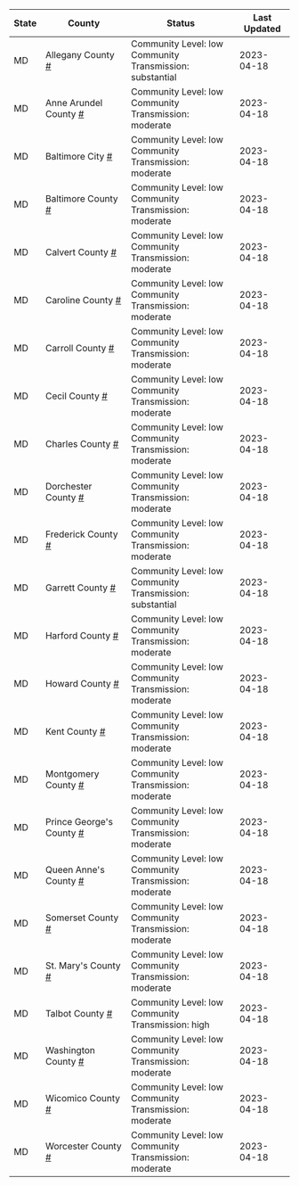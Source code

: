 State | County | Status | Last Updated
--- | --- | --- | --- 
MD | Allegany County <a href="#allegany_county">#</a> | <a name="allegany_county"></a>Community Level: low<br/>Community Transmission: substantial | 2023-04-18
MD | Anne Arundel County <a href="#anne_arundel_county">#</a> | <a name="anne_arundel_county"></a>Community Level: low<br/>Community Transmission: moderate | 2023-04-18
MD | Baltimore City <a href="#baltimore_city">#</a> | <a name="baltimore_city"></a>Community Level: low<br/>Community Transmission: moderate | 2023-04-18
MD | Baltimore County <a href="#baltimore_county">#</a> | <a name="baltimore_county"></a>Community Level: low<br/>Community Transmission: moderate | 2023-04-18
MD | Calvert County <a href="#calvert_county">#</a> | <a name="calvert_county"></a>Community Level: low<br/>Community Transmission: moderate | 2023-04-18
MD | Caroline County <a href="#caroline_county">#</a> | <a name="caroline_county"></a>Community Level: low<br/>Community Transmission: moderate | 2023-04-18
MD | Carroll County <a href="#carroll_county">#</a> | <a name="carroll_county"></a>Community Level: low<br/>Community Transmission: moderate | 2023-04-18
MD | Cecil County <a href="#cecil_county">#</a> | <a name="cecil_county"></a>Community Level: low<br/>Community Transmission: moderate | 2023-04-18
MD | Charles County <a href="#charles_county">#</a> | <a name="charles_county"></a>Community Level: low<br/>Community Transmission: moderate | 2023-04-18
MD | Dorchester County <a href="#dorchester_county">#</a> | <a name="dorchester_county"></a>Community Level: low<br/>Community Transmission: moderate | 2023-04-18
MD | Frederick County <a href="#frederick_county">#</a> | <a name="frederick_county"></a>Community Level: low<br/>Community Transmission: moderate | 2023-04-18
MD | Garrett County <a href="#garrett_county">#</a> | <a name="garrett_county"></a>Community Level: low<br/>Community Transmission: substantial | 2023-04-18
MD | Harford County <a href="#harford_county">#</a> | <a name="harford_county"></a>Community Level: low<br/>Community Transmission: moderate | 2023-04-18
MD | Howard County <a href="#howard_county">#</a> | <a name="howard_county"></a>Community Level: low<br/>Community Transmission: moderate | 2023-04-18
MD | Kent County <a href="#kent_county">#</a> | <a name="kent_county"></a>Community Level: low<br/>Community Transmission: moderate | 2023-04-18
MD | Montgomery County <a href="#montgomery_county">#</a> | <a name="montgomery_county"></a>Community Level: low<br/>Community Transmission: moderate | 2023-04-18
MD | Prince George's County <a href="#prince_george's_county">#</a> | <a name="prince_george's_county"></a>Community Level: low<br/>Community Transmission: moderate | 2023-04-18
MD | Queen Anne's County <a href="#queen_anne's_county">#</a> | <a name="queen_anne's_county"></a>Community Level: low<br/>Community Transmission: moderate | 2023-04-18
MD | Somerset County <a href="#somerset_county">#</a> | <a name="somerset_county"></a>Community Level: low<br/>Community Transmission: moderate | 2023-04-18
MD | St. Mary's County <a href="#st._mary's_county">#</a> | <a name="st._mary's_county"></a>Community Level: low<br/>Community Transmission: moderate | 2023-04-18
MD | Talbot County <a href="#talbot_county">#</a> | <a name="talbot_county"></a>Community Level: low<br/>Community Transmission: high | 2023-04-18
MD | Washington County <a href="#washington_county">#</a> | <a name="washington_county"></a>Community Level: low<br/>Community Transmission: moderate | 2023-04-18
MD | Wicomico County <a href="#wicomico_county">#</a> | <a name="wicomico_county"></a>Community Level: low<br/>Community Transmission: moderate | 2023-04-18
MD | Worcester County <a href="#worcester_county">#</a> | <a name="worcester_county"></a>Community Level: low<br/>Community Transmission: moderate | 2023-04-18

